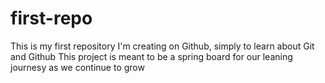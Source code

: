 # first-repo
This is my first repository I'm creating on Github, simply to learn about Git and Github
This project is meant to be a spring board for our leaning journesy as we continue to grow
